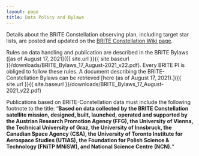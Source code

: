 ```yaml
---
layout: page
title: Data Policy and Bylaws
---
```

Details about the BRITE Constellation observing plan, including target
star lists, are posted and updated on the [BRITE Constellation Wiki page](http://brite-wiki.astro.uni.wroc.pl/bwiki/doku.php?id=start).

Rules on data handling and publication are described in the BRITE Bylaws
([as of August 17, 2021]({{ site.url }}{{ site.baseurl }}/downloads/BRITE_Bylaws_17_August-2021_v22.pdf). Every BRITE PI is obliged to follow these rules. A
document describing the BRITE-Constellation Bylaws can be retrieved
[here (as of August 17, 2021).]({{ site.url }}{{ site.baseurl }}/downloads/BRITE_Bylaws_17_August-2021_v22.pdf)

Publications based on BRITE-Constellation data must include the following
footnote to the title:
“**Based on data collected by the BRITE Constellation satellite mission, designed,
built, launched, operated and supported by the Austrian Research Promotion
Agency (FFG), the University of Vienna, the Technical University of Graz, the
University of Innsbruck, the Canadian Space Agency (CSA), the University of
Toronto Institute for Aerospace Studies (UTIAS), the Foundation for Polish
Science & Technology (FNiTP MNiSW), and National Science Centre (NCN).**“
